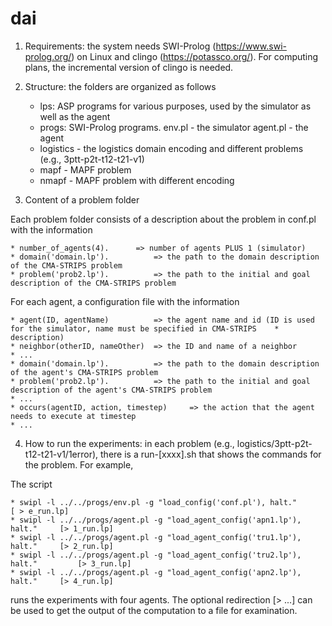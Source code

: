 # dai

1. Requirements: the system needs SWI-Prolog (https://www.swi-prolog.org/) on Linux and  clingo (https://potassco.org/). For computing plans, the incremental version of clingo is needed. 

2. Structure: the folders are organized as follows

	* lps: ASP programs for various purposes, used by the simulator as well as the agent 
	* progs: SWI-Prolog programs. 
	  env.pl - the simulator 
	  agent.pl - the agent 
	* logistics - the logistics domain encoding and different problems (e.g., 3ptt-p2t-t12-t21-v1) 
	* mapf - MAPF problem 
	* nmapf - MAPF problem with different encoding 	

3. Content of a problem folder 

Each problem folder consists of a description about the problem in conf.pl with the information 

	* number_of_agents(4). 		=> number of agents PLUS 1 (simulator) 
	* domain('domain.lp').			=> the path to the domain description of the CMA-STRIPS problem 
	* problem('prob2.lp').			=> the path to the initial and goal description of the CMA-STRIPS problem 

For each agent, a configuration file with the information 

	* agent(ID, agentName) 			=> the agent name and id (ID is used for the simulator, name must be specified in CMA-STRIPS 	* description) 
	* neighbor(otherID, nameOther)	=> the ID and name of a neighbor 
	* ... 
	* domain('domain.lp').			=> the path to the domain description of the agent's CMA-STRIPS problem 
	* problem('prob2.lp').			=> the path to the initial and goal description of the agent's CMA-STRIPS problem 
	* ... 
	* occurs(agentID, action, timestep) 	=> the action that the agent needs to execute at timestep 
	* ... 

4. How to run the experiments: in each problem (e.g., logistics/3ptt-p2t-t12-t21-v1/1error), there is a run-[xxxx].sh that shows the commands for the problem. For example, 

The script 

	* swipl -l ../../progs/env.pl -g "load_config('conf.pl'), halt." 			 [ > e_run.lp] 
	* swipl -l ../../progs/agent.pl -g "load_agent_config('apn1.lp'), halt." 	 [> 1_run.lp] 
	* swipl -l ../../progs/agent.pl -g "load_agent_config('tru1.lp'), halt." 	 [> 2_run.lp] 
	* swipl -l ../../progs/agent.pl -g "load_agent_config('tru2.lp'), halt."		 [> 3_run.lp] 
	* swipl -l ../../progs/agent.pl -g "load_agent_config('apn2.lp'), halt."	 [> 4_run.lp] 
  	    
runs the experiments with four agents.  The optional redirection [> ...] can be used to get the output of the computation to a file for examination. 



